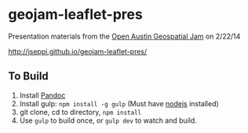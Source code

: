 # geojam-leaflet-pres

Presentation materials from the [Open Austin Geospatial Jam](http://www.open-austin.org/article/798) on 2/22/14

http://jseppi.github.io/geojam-leaflet-pres/

## To Build

1. Install [Pandoc](http://johnmacfarlane.net/pandoc/installing.html)
2. Install gulp: `npm install -g gulp` (Must have [nodejs](http://nodejs.org/download/) installed)
3. git clone, cd to directory, `npm install`
4. Use `gulp` to build once, or `gulp dev` to watch and build.
